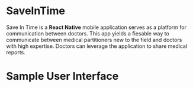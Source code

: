 # SaveInTime

Save In Time is a **React Native** mobile application serves as a platform for communication between doctors. This app yields a fiesable way to communicate between medical partitioners new to the field and doctors with high expertise. Doctors can leverage the application to share medical reports.

# Sample User Interface


